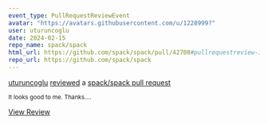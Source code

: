 ```yaml
---
event_type: PullRequestReviewEvent
avatar: "https://avatars.githubusercontent.com/u/1228999?"
user: uturuncoglu
date: 2024-02-15
repo_name: spack/spack
html_url: https://github.com/spack/spack/pull/42708#pullrequestreview-1884039561
repo_url: https://github.com/spack/spack
---
```


<a href='https://github.com/uturuncoglu' target='_blank'>uturuncoglu</a> <a href='https://github.com/spack/spack/pull/42708#pullrequestreview-1884039561' target='_blank'>reviewed</a> a <a href='https://github.com/spack/spack/pull/42708' target='_blank'>spack/spack pull request</a>

<small>It looks good to me. Thanks....</small>

<a href='https://github.com/spack/spack/pull/42708#pullrequestreview-1884039561' target='_blank'>View Review</a>